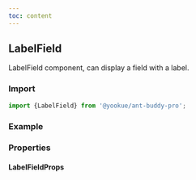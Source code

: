 ```yaml
---
toc: content
---
```


## LabelField

LabelField component, can display a field with a label.

### Import

```jsx | pure
import {LabelField} from '@yookue/ant-buddy-pro';
```

### Example

<code src="./demo.en-US.tsx"></code>

### Properties

#### LabelFieldProps

<API src="@/field/LabelField/index.tsx" hideTitle></API>

